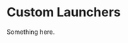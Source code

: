 [title]: # (Custom Launchers)
[tags]: # (XXX)
[priority]: # (4414)
# Custom Launchers
Something here.
